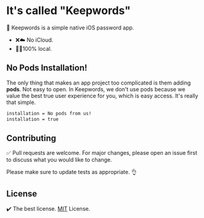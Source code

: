 # It's called "Keepwords"
🔐 Keepwords is a simple native iOS password app. 
- ❌☁️ No iCloud. 
- 👨‍💻100% local.

## No Pods Installation!
The only thing that makes an app project too complicated is them adding **pods**. Not easy to open. In Keepwords, we don't use pods because we value the best true user experience for you, which is easy access. It's really that simple.
```bash
installation = No pods from us!
installation = true
```

## Contributing
✅ Pull requests are welcome. For major changes, please open an issue first to discuss what you would like to change.

Please make sure to update tests as appropriate. 👌

## License
✔️ The best license. [MIT](https://github.com/jeremygautama/ios-password-app/blob/master/LICENSE.md) License.
